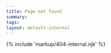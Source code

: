 ```yaml
---
title: Page not found
summary: 
tags:
layout: default-internal
---
```


{% include 'markup/404-internal.njk' %}

